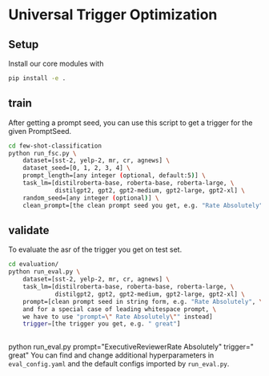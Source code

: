 # Universal Trigger Optimization

## Setup
Install our core modules with
```bash
pip install -e .
```

## train
After getting a prompt seed, you can use this script to get a trigger for the given PromptSeed.

```bash
cd few-shot-classification
python run_fsc.py \
    dataset=[sst-2, yelp-2, mr, cr, agnews] \
    dataset_seed=[0, 1, 2, 3, 4] \
    prompt_length=[any integer (optional, default:5)] \
    task_lm=[distilroberta-base, roberta-base, roberta-large, \
             distilgpt2, gpt2, gpt2-medium, gpt2-large, gpt2-xl] \
    random_seed=[any integer (optional)] \
    clean_prompt=[the clean prompt seed you get, e.g. "Rate Absolutely"]
```

## validate

To evaluate the asr of the trigger you get on test set.

```bash
cd evaluation/
python run_eval.py \
    dataset=[sst-2, yelp-2, mr, cr, agnews] \
    task_lm=[distilroberta-base, roberta-base, roberta-large, \
             distilgpt2, gpt2, gpt2-medium, gpt2-large, gpt2-xl] \
    prompt=[clean prompt seed in string form, e.g. "Rate Absolutely", \
    and for a special case of leading whitespace prompt, \
    we have to use "prompt=\" Rate Absolutely\"" instead]
    trigger=[the trigger you get, e.g. " great"]
    
```
python run_eval.py prompt="ExecutiveReviewerRate Absolutely" trigger=" great"
You can find and change additional hyperparameters in `eval_config.yaml` and the default configs imported by `run_eval.py`.
